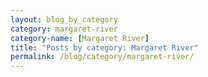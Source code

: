 ```yaml
---
layout: blog_by_category
category: margaret-river
category-name: [Margaret River]
title: "Posts by category: Margaret River"
permalink: /blog/category/margaret-river/
---
```

